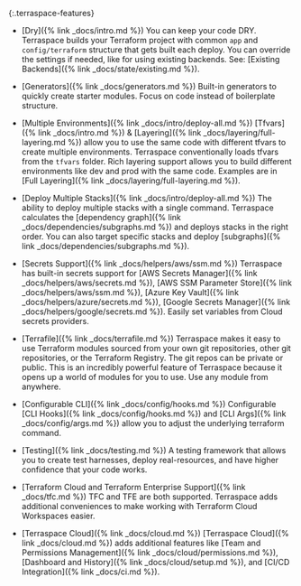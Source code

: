 {:.terraspace-features}
* [Dry]({% link _docs/intro.md %}) You can keep your code DRY. Terraspace builds your Terraform project with common `app` and `config/terraform` structure that gets built each deploy. You can override the settings if needed, like for using existing backends. See: [Existing Backends]({% link _docs/state/existing.md %}).

* [Generators]({% link _docs/generators.md %}) Built-in generators to quickly create starter modules. Focus on code instead of boilerplate structure.

* [Multiple Environments]({% link _docs/intro/deploy-all.md %}) [Tfvars]({% link _docs/intro.md %}) & [Layering]({% link _docs/layering/full-layering.md %}) allow you to use the same code with different tfvars to create multiple environments. Terraspace conventionally loads tfvars from the `tfvars` folder. Rich layering support allows you to build different environments like dev and prod with the same code. Examples are in [Full Layering]({% link _docs/layering/full-layering.md %}).

* [Deploy Multiple Stacks]({% link _docs/intro/deploy-all.md %}) The ability to deploy multiple stacks with a single command. Terraspace calculates the [dependency graph]({% link _docs/dependencies/subgraphs.md %}) and deploys stacks in the right order. You can also target specific stacks and deploy [subgraphs]({% link _docs/dependencies/subgraphs.md %}).

* [Secrets Support]({% link _docs/helpers/aws/ssm.md %}) Terraspace has built-in secrets support for [AWS Secrets Manager]({% link _docs/helpers/aws/secrets.md %}), [AWS SSM Parameter Store]({% link _docs/helpers/aws/ssm.md %}), [Azure Key Vault]({% link _docs/helpers/azure/secrets.md %}), [Google Secrets Manager]({% link _docs/helpers/google/secrets.md %}). Easily set variables from Cloud secrets providers.

* [Terrafile]({% link _docs/terrafile.md %}) Terraspace makes it easy to use Terraform modules sourced from your own git repositories, other git repositories, or the Terraform Registry. The git repos can be private or public. This is an incredibly powerful feature of Terraspace because it opens up a world of modules for you to use. Use any module from anywhere.

* [Configurable CLI]({% link _docs/config/hooks.md %}) Configurable [CLI Hooks]({% link _docs/config/hooks.md %}) and [CLI Args]({% link _docs/config/args.md %}) allow you to adjust the underlying terraform command.

* [Testing]({% link _docs/testing.md %}) A testing framework that allows you to create test harnesses, deploy real-resources, and have higher confidence that your code works.

* [Terraform Cloud and Terraform Enterprise Support]({% link _docs/tfc.md %}) TFC and TFE are both supported. Terraspace adds additional conveniences to make working with Terraform Cloud Workspaces easier.

* [Terraspace Cloud]({% link _docs/cloud.md %}) [Terraspace Cloud]({% link _docs/cloud.md %}) adds additional features like [Team and Permissions Management]({% link _docs/cloud/permissions.md %}), [Dashboard and History]({% link _docs/cloud/setup.md %}), and [CI/CD Integration]({% link _docs/ci.md %}).